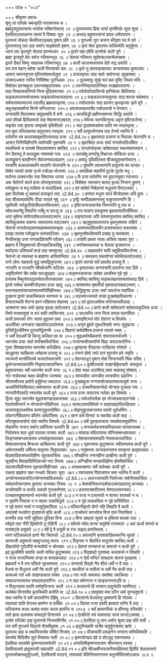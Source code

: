 +++
title = "०८४"

+++
श्रीकृष्ण उवाच-  
शृणु त्वं राधिके चमत्कृतिं नारायणस्य च ।  
ब्रह्मपुत्रपुलस्त्यस्य भार्याया भक्तिगोचराम् ॥१ ॥
पुलस्त्यस्य प्रिया भार्या तृणबिन्दोः सुता शुभा ।  
ऐलविलाऽभवन्नाम्ना तस्यां वै विश्रवाः सुतः ॥२ ॥
अभवद् बहुशास्त्राणां ज्ञाता धर्मपरायणः ।  
पुलस्त्यं त्वेकदा चैलविलाऽपृच्छद् वृषान् प्रति ॥३ ॥
युगधर्माः पुरा चासन् कीदृशा वद मे पते ।  
पुलस्त्यस्तु ततः प्राह सर्वान् सङ्क्षेपतो वृषान् ॥४ ॥
कृतं त्रेता द्वापरश्च कलिश्चेति चतुर्युगम् ।  
ध्यानं तपः कृतयुगे त्रेतायां ज्ञानमध्वरः ॥५ ॥
द्वापरे यज्ञ एवेति दानमेकं कलौ युगे ।  
ब्रह्मा कृतयुगे देवः सर्वत्र गतिमानभूत् ॥६ ॥
त्रेतायां गतिमान् सूर्यश्चाऽभवन्मेलनक्षमः ।  
द्वापरे दैवतं विष्णुः साक्षाच्च गतिमानभूत् ॥७ ॥
कलौ कालस्वरूपश्च देवो रुद्रः प्रवर्तते ।  
यत्र तत्र महान् क्लेशः कलौ विनाशको यतः ॥८ ॥
कृते तु समसङ्ख्याकाः कन्याश्चाथ कुमारकाः ।  
आसन् समानयुगला वृत्तिस्तेषामलोलुपा ॥९ ॥
प्रजास्तृप्ताः सदा सर्वाः सर्वानन्दाः सुखाश्रयाः ।  
उत्तमाऽधमता नास्ति निर्विशेषाः पुरन्ध्रिकाः ॥१० ॥
तुल्यमायुः सुखं रूपं बलं तुष्टिः स्थिरा मतिः ।  
विशोका ज्ञानबहुला एकान्तबहुलास्तथा ॥११ ॥
ध्याननिष्ठास्तपोनिष्ठाः परब्रह्मपरायणाः ।  
सदा निष्कामचारिण्यो नित्यं मुदितमानसाः ॥१ २॥
पर्वतोदधिवासिन्यो ह्यनिकेताः क्षितिश्रयाः ।  
सङ्कल्पजन्यभोज्याश्च सङ्कल्पोत्थजलादनाः ॥१ ३॥
सङ्कल्पजन्यसुरसाः सदा शान्ता यथेश्वराः ।  
सर्वमासामात्मलभ्यं तदासीद् ब्रह्मसात्कृतम् ॥१४॥
रसोल्लासाः सदा ह्यासन् कृतकृत्याः कृते युगे ।  
चतुःसहस्रवर्षाणां विगमे सन्धिरागतः ॥१५॥
अष्टशताब्दस्तत्रैव रसोल्लासो न वेगवान् ।  
रागश्चापि विलासश्च समुद्भवति वै शनैः ॥१६॥
सत्यसिद्धौ प्रक्षीणायामन्या सिद्धिः प्रवर्तते ।  
अपां सौख्ये हिरीसमाप्ते तदा मेषात्मनाऽम्बरात् ॥१७॥
मेघेभ्यः स्तनयित्नुभ्यः प्रवृत्तं वृष्टिसर्जनम् ।  
सकृदेव तया वृष्ट्या सम्पृक्तो पृथिवीतले ॥१८॥
जलं द्वादशमासांश्च वर्तते स्म स्थलभृतम् ।  
तत्र वृक्षा वल्लिकाश्च प्रादुरासन् रसभृताः ॥१९॥
सर्वे प्रत्युपभोगाश्च तदा तेभ्यो भवन्ति वै ।  
वर्तयन्ति स्म कल्पाख्यवृक्षादिभ्यस्तदा प्रजाः ॥2.84.२०॥
वृक्षास्तदा प्रजानां च निवासाः केतनानि च ।  
आसन् भित्तिविहीनानि सर्वाण्यपि गृहाण्यपि ॥२ १ ॥
वृक्षाश्रिताः प्रजाः सर्वा रागलोभादिधर्षिताः ।  
स्वकीयत्वे च पारक्ये विवादमाश्रयन् क्वचित् ॥२२॥
रागलोभोद्भवः क्लेशस्तदा स्थानमवाप्तवान् ।  
तेन दैवास्तु ते कल्पद्रुमा नाशमथो गताः ॥२३ ॥
ततस्तेषु प्रणष्टेषु विभ्रान्ताः शोकिताः प्रजाः ।  
कल्पद्रुमान् बलहीनान् सेवाजन्यफलप्रदान् ॥२४॥
अवापुः पृथिवीतस्ता बीजाद्युद्भवगोचरान् ।  
वस्त्राणि वल्कलाख्यानि फलानि भोजनानि च ॥२५॥
पुष्पाणि त्वाभरणानि प्रसूयन्ते स्म यत्नतः ।  
तेष्वेव जायते तासां गृध्नो रसोऽथ भोजनम् ॥२६॥
अमाक्षिकं महावीर्यं पुटके पुटके मधु ।  
फलेभ्यः प्रस्रवन्त्येव रसा मिष्टाश्च धारया ॥२७॥
तैः प्रजा वर्तयन्ति स्म दुष्टास्तुष्टा गतज्वराः ।  
अथ त्रेतोत्तरे काले प्रजा लोभावृतास्तदा ॥२८॥
विशेषतः समभवन् बलात् कृत्वा निजान् द्रुमान् ।  
पर्यगृह्णन्त च मधु माक्षिकं च फलादिकम् ॥२९॥
एवं क्लेशो निर्बलानां मधुलाभे विनाऽभवत् ।  
वृक्षा विलोक्य तु पक्षपातं प्रजाकृतं तदा ॥2.84.३० ॥
प्रणष्टा मधुना सार्धं बीजोद्भवा अपि द्रुमाः ।  
तदा शीतातपवर्षाभिः पीडा जायते नृषु ॥३१ ॥
द्वन्द्वैः सम्पीड्यमानास्तु चक्रुरावरणानि हि ।  
गृहभित्तीः पर्णकुटीर्वार्तोपायानचिन्तयन् ॥३२ ॥
वृष्टिजन्यजलान्येव निम्नगानि तु यत्र च ।  
स्रोतःस्थानेषु तिष्ठन्ति गर्तेषु च सरःसु च ॥३३ ॥
तत्र वासान् प्रचक्रुश्च वृक्षसस्यादिजीविकाः ।  
अपां भूमेश्च संयोगादोषधयस्तदाऽभवन् ॥३४॥
अकृष्टपच्या अपि ताश्चानुप्ताश्च क्वचित् क्वचित् ।  
क्वचिदुप्ताश्च सकणाः सफलाश्च तदाऽभवन् ॥३५॥
ऋतुपुष्पफलास्तत्र वृक्षगुल्माश्च जज्ञिरे ।  
त्रेतान्ते रागलोभाढ्याश्चाहम्ममत्वसम्भृताः ॥३६॥
अवश्यम्भावितार्थेन प्रजाश्चासन् सकल्मषाः ।  
प्रसह्य सत्तया पर्यगृह्णन्त सस्यवाटिकाः ॥३७ ॥
वृक्षगुल्मौषधीश्चापि प्रसह्य तु यथाबलम् ।  
नैजाँश्चक्रुः प्रजा रागान्नदीक्षेत्राणि पर्वतान् ॥३८॥
तत्रापि प्रबला जाताः क्षत्रिया रक्षकाः पुरा ।  
ब्रह्मणा वै नियुक्तास्ते दीनरक्षाक्रियादिषु ॥३९ ॥
वर्णाश्रमव्यवस्थां च त्रेतायां कृतवानजः ।  
मर्यादायाः प्रतिष्ठार्थं दण्डं तदा समसृजत् ॥2.84.४० ॥
यज्ञप्रवर्तनं चापि पशुहिंसाविवर्जनम् ।  
त्रेतान्ते तां व्यवस्थां च ब्राह्मणाः क्षत्रियान्विताः ॥४ १ ॥
समरक्षन् यथायोग्यां मतेर्भेदस्ततोऽभवत् ।  
रागो लोभः पक्षपातो युद्धं सम्पद्विलुण्ठनम् ॥४२॥
द्वापरे त्वागते सर्वं प्रावर्तत प्रजासु वै ।  
नगराणि च राज्यानि सीमक्षेत्राणि वाटिकाः ॥४३ ॥
कृष्टपच्याः कणाश्चापि प्रावर्तन्त तदा प्रिये ।  
अवृष्टिर्मरणं चैव तथैव व्याध्युपद्रवाः ॥४४॥
वाङ्मनःकायजाः क्लेशा अभवँश्च गृहे गृहे ।  
प्रजाश्च मिथुनोत्पाद्यास्त्रेतार्धोत्तरकालतः ॥४५॥
क्वचित् क्वचित्तु सङ्कल्पप्रजाश्चासंस्तदा प्रिये ।  
द्वापरे सर्वथा कामबीजोद्भवाः प्रजाः खलु ॥४६॥
साश्रयाश्च मृषावीर्या मृषाफलास्तथाऽभवन् ।  
वासनाबलसंव्याप्ताश्चात्मवीर्यविहीनकाः ॥४७॥
सिद्धिशून्याः प्रजाः सर्वा व्यवर्धन्त मदार्दिताः ।  
दुःखानां द्वापरे चाकस्मिकता मरणस्य च ॥४८॥
तद्भयाज्जायते तासां दुःखमोक्षविचारणा ।  
विचाराच्चापि वैराग्यं ज्ञानं भक्तिश्च मोक्षणम् ॥४९॥
एवं द्वापरधर्माश्च वर्णानामभवँस्तदा ।  
आश्रमाणां तथा धर्माः पृथक् पृथक् ततोऽभवन् ॥2.84.५०॥
प्राप्ते कलौ क्लेशलाभे क्लेशव्याकुलिताः प्रजाः ।  
तिष्ये मायामसूयां च वधं चापि तपस्विनाम् ॥५१ ॥
साधयन्ति जना नित्यं तमसा मदगर्विताः ।  
कलौ प्रभारको रोगः सततं क्षुद्भयं तथा ॥५२॥
अनावृष्टिभयं घोरं देशानां च विपर्ययः ।  
अधार्मिका अनाचारा महाकोपाऽल्पतेजसः ॥५३॥
अनृतं ब्रुवते लुब्धास्तिष्ये जनाः सुदुष्प्रजाः ।  
दुरिष्टैर्दुरधीतैश्च दुराचारैर्दुरागमैः ॥५४॥
विप्राणां कर्मदोषैश्च प्रजानां जायते भयम् ।  
न धर्मो वेदधर्मो हि किन्तु कल्पित एव सः ॥५५॥
शूद्रधर्माश्चैकवर्णाः शयनासनभोजनैः ।  
भवन्त्येव प्रजाः सर्वा वर्णाश्रमविवर्जिताः ॥५६॥
राजानश्चौरकर्माणो विप्राः कापट्यभोगिनः ।  
गुरवः शिष्यहाराश्च भवन्त्येव कलिप्रियाः ॥५७॥
भ्रूणहत्या वीरहत्या नारीहत्या नरेश्वरे ।  
साधुहत्या सतीहत्या धर्महत्या प्रजासु च ॥५८॥
स्नानं होमो जपो दानं सुरार्चनं हरेः स्मृतिः ।  
त्यज्यन्ते मानवैस्तिष्ये कामलोभपरायणैः ॥५९॥
देवान्साधून् वृषान् मोक्षं निन्दन्त्यपि श्रियः पतिम् ।  
कुर्वन्त्यन्यायकर्माणि निकृष्टाचारपन्थिनः ॥2.84.६०॥
कुशीलचर्याः पाखण्डैर्वृथाचारैः समावृताः ।  
बहुयाचनकाः सर्वे भवन्त्येव कलौ जनाः ॥६ १॥
देशा रूक्षा अटवीवत् ग्रामा रूक्षास्तु घोषवत् ।  
नरा नार्यस्तथा रूक्षाः प्रेमहीनाः पराश्रयाः ॥६२॥
सस्यचौराः कणचौरा वस्त्रचौराः प्रहारिणः ।  
चौराश्चौरस्य हर्तारो हर्तुर्हन्ता तथाऽपरः ॥६३॥
दुःखबहुला रुग्णाश्चोत्सादाश्चाल्पायुषो जनाः ।  
अधर्माभिनिवेशित्वात् तमोव्याप्ताः कलौ प्रजाः ॥६४॥
उच्चनीचासनभेदो योग्यता पूज्यता नयः ।  
नरनारीगौरवादि नश्यत्येव कलौ युगे ॥६५॥
राजा प्रजाः कपटस्य नर्तका इव तिष्यके ।  
द्विजाः शूद्रा भवन्त्येव शूद्राश्चाण्डालकास्तथा ॥६६॥
सर्वधर्मस्त्वेक एव भोज्यान्नवासलग्नके ।  
पेयापेयविभागो न भोग्याभोग्यविहीनता ॥६७॥
सत्याऽसत्यविवेको न ग्राह्याग्राह्यातिलङ्घिता ।  
कल्पनाकुलधर्मांश्च कामानुकूलयोषितः ॥६८॥
मोहानुकूलकान्तश्च यतयो धूर्तधर्मिणः ।  
लोकगानैर्देवतानां कीर्तनं धर्मवर्जितम् ॥६९॥
ज्ञानं कर्म विनष्टं च भवत्येव कलौ सदा ।  
कीटमूषकसर्पाणां दंशा भवन्ति तिष्यके ॥2.84.७०॥
सर्वे दुष्टव्रताचाराः स्वार्थमात्रसुयोगिनः ।  
मोहयन्ति जनान् सर्वान् दर्शयित्वा फलानि हि ॥७१ ॥
मन्त्रकर्मकराश्चाभिचारका मारकास्तथा ।  
निर्दयाश्च शठा धूर्ता घातका मानवाः कलौ ॥७२॥
मांसादा मदिरापाश्च योनिसम्बन्धमात्रकाः ।  
लिङ्गसम्बन्धमात्राश्च धनार्थकृतघातकाः ॥७३ ॥
वेषाचारसमाश्चापि नेत्रसत्कारवर्जिताः ।  
विश्वासघ्नाश्च मित्रध्ना आश्रितघ्नाः कलौ युगे ॥७४॥
गृहघ्नाश्च कुटुम्बघ्नाः स्वीयघ्नाश्च कलौ युगे ।  
धर्मघ्नाश्चापि धर्मिघ्ना मातृघ्नाः पितृघातकाः ॥७५॥
स्नुषाघ्नाः कन्यकाघ्नाश्च स्वसृघ्ना भ्रातृघातकाः ।  
षोडशादिकसंस्कारैर्हीनाः सूतकवर्जिताः ॥७६॥
शौचहीनाः स्नानहीना व्रतहीनाः कलौ युगे ।  
सूत्रहीना विवाहादिविधिवर्ज्या नराः स्त्रियः ॥७७॥
अग्निहीना मण्डपादिहीना होमविवर्जिताः ।  
सदाचारविहीनाश्च गृहाचारविहीनकाः ॥७८॥
अभक्ष्यभक्षणाः सर्वे सर्वभक्षाः कलौ युगे ।  
राक्षसा ब्राह्मणा यक्षा गन्धर्वाः किन्नराः सुराः ॥७९॥
श्वपचाश्च पिशाचाश्च समा भवन्ति वै कलौ ।  
अन्योन्यभयकर्तारोऽन्योन्यनाशविधायकाः ॥2.84.८०॥
अलज्जाश्चापि निर्लज्जाः सर्वगौरववर्जिताः ।  
यथेष्टभोगवन्तश्च कुमाराः कन्यकाः स्त्रियः ॥८ १ ॥
केशयोनिस्तनदर्शकाऽम्बराढ्यास्तु कन्यकाः ।  
कर्त्र्यश्चापि च कर्तारः प्रकाशे गुप्तकर्मणाम् ॥८२॥
हस्तमात्रशरीराश्च रोमपटलवस्त्रकाः ।  
पञ्चहस्तद्रुमाश्चान्ते भवन्त्येव कलौ युगे ॥८३॥
न राजा न प्रजाभावो न शास्यः शासको न च ।  
न गृहाणि निवासा न न शालाः पाकसिद्धये ॥८४॥
न गृहे त्वन्नचयिता न गृहे वारिपेयिता ।  
न गृहे शयनं नार्या न पत्युर्गृहवासिता ॥८५॥
पतिपत्नीकृतो योगो नहि तिष्ठति वै कलौ ।  
अष्टवर्षा मध्यवेगा द्वादशान्ते मृतिः कलौ ॥८६॥
पञ्चोत्तरं सगर्भाश्च विना ग्रामं निवासिता ।  
वानरीव तदा नारी सूतिका दूतिकां विना ॥८७॥
विना खष्ट्वां सूयते च पृथिव्यां बालकं तदा ।  
वर्षद्वये तदा गौरी द्विवर्षान्ते तु रोहिणी ॥८८॥
वर्षत्रये भवेत् कन्या चतुर्वर्षा रजस्वला ॥
अत ऊर्ध्वं सगर्भा च मासषट्के प्रसूयते ॥८९॥
वर्षे द्वे वै प्रसूती च रजः सकृत् क्षणस्थिरम् ।  
मरणं घटिकाकाले प्राणो नैव चिरायते ॥2.84.९०॥
अपत्यानि मृगशावादिवच्चरन्ति भूतले ।  
सस्यरसैः प्रपुष्यन्ते पक्षदुग्धास्तु मातरः ॥९१॥
पितृनाम न चैवास्ति मातुर्नाम क्वचित् कलौ ।  
दीक्षालोपो गुरोर्लोपो मन्त्रलोपो न चोत्सवाः ॥९२॥
देवानां मानवानां वा समाजो न कलौ युगे ।  
इद्ं कुलमिति ख्यातिः कलौ नास्ति कुटुम्बकम् ॥९३॥
पितृशब्दो गुरुशब्दः कलावन्ते न तिष्ठति ।  
न राजा राज्यनियमा दण्डा वा शासकस्तदा ॥९४॥
न देवो मन्दिरं सम्प्रदायः शास्त्रं पुराव्रतम् ।  
ब्रह्मचर्यं न वै तत्र यतित्वं गृहसम्मतम् ॥९५॥
सन्यासो विद्यते नैव शीलं धर्मो न वै तदा ।  
वैधव्यं वा विधुरत्वं धर्मो नैव कलौ युगे ॥९६॥
साध्वीत्वं च सतीत्वं च धर्मो नैव कलौ तदा ।  
कामधर्मः परो धर्मः पाखण्डस्तत्र संयमः ॥९७॥
नरा नार्यः समरूपाः समवेषाः समक्रियाः ।  
समप्रधानभावाश्च समदायादभागिनः ॥९८॥
न तदा वर्षगणना न चाङ्कगणनाऽपि च ।  
न विद्याभ्यास एवापि तमोवृत्तिजनाः कलौ ॥९९॥
कलावन्ते हि भगवान् प्रादुर्भवति स्वामिराट् ।  
कलेर्बलं विनाश्यैव कृतस्थितिं करोति सः ॥2.84.१० ०॥
एवमुक्ता मया पत्नि धर्मा युगचतुष्टये ।  
यथा भवन्ति ते सर्वे कालयोगेन देहिषु ॥१०१ ॥
दिवसान्ते वेधसस्तु धृष्यमाणो हि गोलकः ।  
स्वल्पतां याति वेगाच्च भ्रमणेन च पार्थिवः ॥१ ०२॥
दिवसा रात्र्य एवापि ह्रस्वतां यान्ति वै तदा ।  
घटिकाश्च कलाः काष्ठा मासाः काला ह्रसन्ति च ॥१०३ ॥
सर्वं ह्रस्वगतिकं च क्षीणायुः परिवर्तते ।  
ततो ह्रासः प्रलयश्च सम्पद्यते दिनात्यये ॥१ ०४॥
ऐलविले! वयं यामस्तदा सत्यं त्वजाऽऽश्रयम् ।  
इत्येवं राधिके! प्राह पुलस्त्यो निजभामिनीम् ॥१ ०५॥
ऐलविला तु तान् धर्मान् श्रुत्वा प्राह पतिं सती ।  
यत्र सर्वे युगधर्मा विद्यन्ते पौत्रमीदृशम् ॥१ ०६॥
द्रष्टुमिच्छामि चात्रैव चतुर्युगाश्रयम् ऋषे! ।  
पुलस्त्यः प्राह च तथास्त्वित्येव योषितं निजाम् ॥१ ०७॥
पौत्रस्यापि प्रसङ्गेन भगवान् सम्मिलिष्यति ।  
लाभमेवं विदित्वैव सुतं विश्रवसः सती ॥१ ०८॥
कृष्णयोगप्रदं वव्रे यं सोऽभूद् रावणस्तथा ।  
ऐलविला तपस्तेपे कृष्णनारायणोपरि ॥१ ०९॥
अनादिश्रीकृष्णनारायणः श्रीभगवान् स्वयम् ।  
ऐलविलातपो द्रष्टुमाययौ सह्यपर्वते ॥2.84.११ ०॥
इति श्रीलक्ष्मीनारायणीयसंहितायां द्वितीये त्रेतासन्ताने पुलस्त्योक्तचतुर्युगधर्माः, ऐलविलायै वरदानं, तपश्चर्या चेतिनिरूपणनामा चतुरशीतितमोऽध्यायः ॥८४ ॥
    
